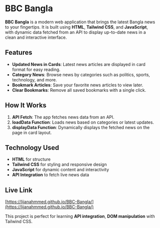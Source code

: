 # BBC Bangla

**BBC Bangla** is a modern web application that brings the latest Bangla news to your fingertips. It is built using **HTML**, **Tailwind CSS**, and **JavaScript**, with dynamic data fetched from an API to display up-to-date news in a clean and interactive interface.

## Features

- **Updated News in Cards**: Latest news articles are displayed in card format for easy reading.  
- **Category News**: Browse news by categories such as politics, sports, technology, and more.  
- **Bookmark Articles**: Save your favorite news articles to view later.  
- **Clear Bookmarks**: Remove all saved bookmarks with a single click.  

## How It Works

1. **API Fetch**: The app fetches news data from an API.  
2. **loadData Function**: Loads news based on categories or latest updates.  
3. **displayData Function**: Dynamically displays the fetched news on the page in card layout.  

## Technology Used

- **HTML** for structure  
- **Tailwind CSS** for styling and responsive design  
- **JavaScript** for dynamic content and interactivity  
- **API Integration** to fetch live news data  

## Live Link

[https://lijanahmmed.github.io/BBC-Bangla/](https://lijanahmmed.github.io/BBC-Bangla/)

This project is perfect for learning **API integration**, **DOM manipulation** with Tailwind CSS.
